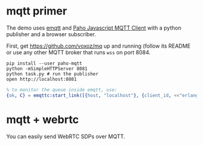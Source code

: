 # mqtt primer

The demo uses [emqtt](emqtt.io) and [Paho Javascript MQTT Client](https://eclipse.org/paho/clients/js/#) with a python publisher and a browser subscriber.

First, get https://github.com/voxoz/mq up and running (follow its README or use any other MQTT broker that runs `wss` on port 8084.

```
pip install --user paho-mqtt
python -mSimpleHTTPServer 8081
python task.py # run the publisher
open http://localhost:8081
```

``` erlang
% to monitor the queue inside emqtt, use:
{ok, C} = emqttc:start_link([{host, "localhost"}, {client_id, <<"erlang">>}]), emqttc:subscribe(C, <<"optimize">>, qos0).
```

# mqtt + webrtc

You can easily send WebRTC SDPs over MQTT.
